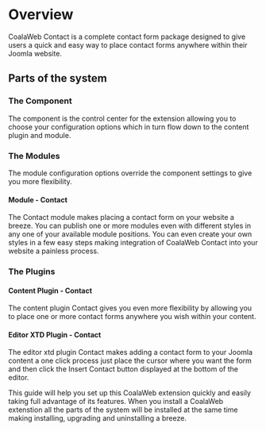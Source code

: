 Overview
========
CoalaWeb Contact is a complete contact form package designed to give
users a quick and easy way to place contact forms anywhere within their
Joomla website.

## Parts of the system

### The Component

The component is the control center for the extension allowing you to
choose your configuration options which in turn flow down to the content
plugin and module.

### The Modules

<span class="tip" markdown="1">The module configuration options override the component settings to give you more flexibility.</span>

#### Module - Contact

The Contact module makes placing a contact form on your website a
breeze. You can publish one or more modules even with different styles
in any one of your available module positions. You can even create your
own styles in a few easy steps making integration of CoalaWeb Contact
into your website a painless process.

### The Plugins

#### Content Plugin - Contact

The content plugin Contact gives you even more flexibility by allowing
you to place one or more contact forms anywhere you wish within your
content.

#### Editor XTD Plugin - Contact

The editor xtd plugin Contact makes adding a contact form to your Joomla
content a one click process just place the cursor where you want the
form and then click the Insert Contact button displayed at the bottom of
the editor.

<span class="tip" markdown="1">This guide will help you set up this CoalaWeb extension quickly and easily taking full advantage of its features.</span>
<span class="tip" markdown="1">When you install a CoalaWeb extenstion all the parts of the system will be installed at the same time making installing, upgrading and uninstalling a breeze.</span>
